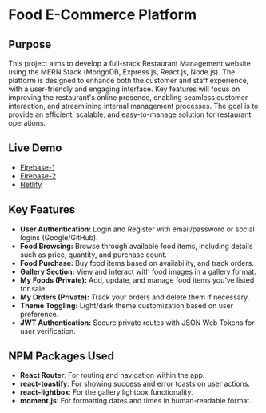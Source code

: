 # Food E-Commerce Platform

## Purpose

This project aims to develop a full-stack Restaurant Management website using the MERN Stack (MongoDB, Express.js, React.js, Node.js). The platform is designed to enhance both the customer and staff experience, with a user-friendly and engaging interface. Key features will focus on improving the restaurant's online presence, enabling seamless customer interaction, and streamlining internal management processes. The goal is to provide an efficient, scalable, and easy-to-manage solution for restaurant operations.

## Live Demo

- [Firebase-1](https://madchef-1487d.web.app/)
- [Firebase-2](https://madchef-1487d.firebaseapp.com/)
- [Netlify](https://storied-halva-b354f3.netlify.app/)

## Key Features

- **User Authentication:** Login and Register with email/password or social logins (Google/GitHub).
- **Food Browsing:** Browse through available food items, including details such as price, quantity, and purchase count.
- **Food Purchase:** Buy food items based on availability, and track orders.
- **Gallery Section:** View and interact with food images in a gallery format.
- **My Foods (Private):** Add, update, and manage food items you’ve listed for sale.
- **My Orders (Private):** Track your orders and delete them if necessary.
- **Theme Toggling:** Light/dark theme customization based on user preference.
- **JWT Authentication:** Secure private routes with JSON Web Tokens for user verification.

## NPM Packages Used

- **React Router**: For routing and navigation within the app.
- **react-toastify**: For showing success and error toasts on user actions.
- **react-lightbox**: For the gallery lightbox functionality.
- **moment.js**: For formatting dates and times in human-readable format.
